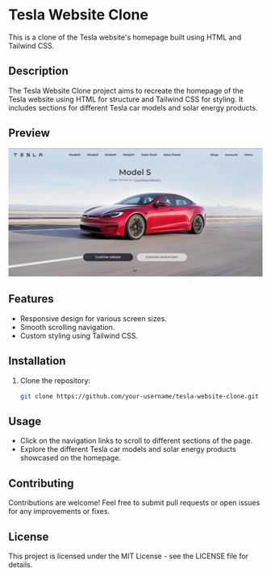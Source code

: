 # Tesla Website Clone

This is a clone of the Tesla website's homepage built using HTML and Tailwind CSS.

## Description

The Tesla Website Clone project aims to recreate the homepage of the Tesla website using HTML for structure and Tailwind CSS for styling. It includes sections for different Tesla car models and solar energy products.

## Preview

![Alt Text](public/images/TeslaLandingPage.png)


## Features

- Responsive design for various screen sizes.
- Smooth scrolling navigation.
- Custom styling using Tailwind CSS.

## Installation

1. Clone the repository:

   ```bash
   git clone https://github.com/your-username/tesla-website-clone.git

## Usage
   * Click on the navigation links to scroll to different sections of the page.
   * Explore the different Tesla car models and solar energy products showcased on the homepage.

## Contributing
   Contributions are welcome! Feel free to submit pull requests or open issues for any improvements or fixes.

## License
   This project is licensed under the MIT License - see the LICENSE file for details.


